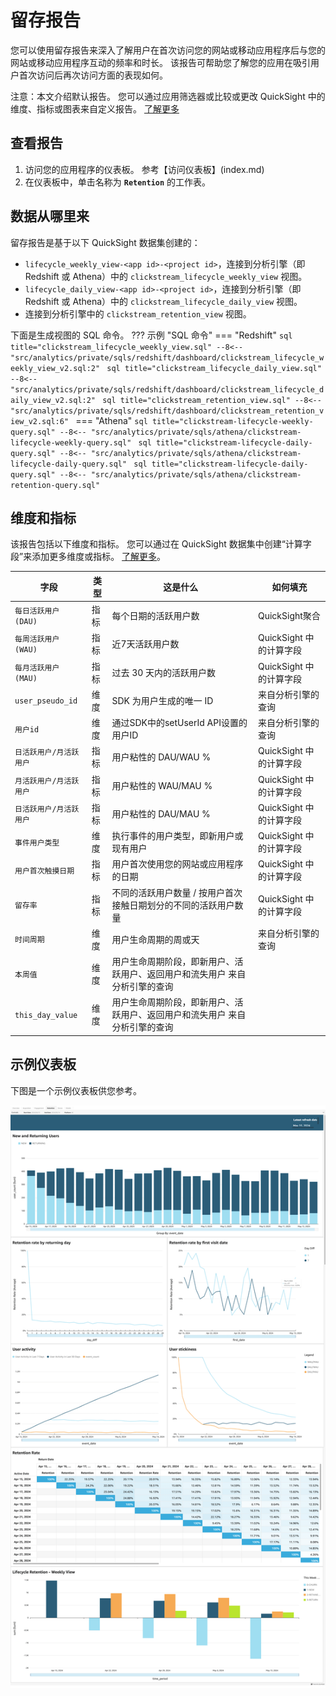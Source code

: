 # 留存报告
您可以使用留存报告来深入了解用户在首次访问您的网站或移动应用程序后与您的网站或移动应用程序互动的频率和时长。 该报告可帮助您了解您的应用在吸引用户首次访问后再次访问方面的表现如何。

注意：本文介绍默认报告。 您可以通过应用筛选器或比较或更改 QuickSight 中的维度、指标或图表来自定义报告。 [了解更多](https://docs.aws.amazon.com/quicksight/latest/user/working-with-visuals.html)


## 查看报告
1. 访问您的应用程序的仪表板。 参考【访问仪表板】(index.md)
2. 在仪表板中，单击名称为 **`Retention`** 的工作表。

## 数据从哪里来
留存报告是基于以下 QuickSight 数据集创建的：

- `lifecycle_weekly_view-<app id>-<project id>`，连接到分析引擎（即 Redshift 或 Athena）中的 `clickstream_lifecycle_weekly_view` 视图。
- `lifecycle_daily_view-<app id>-<project id>`，连接到分析引擎（即 Redshift 或 Athena）中的 `clickstream_lifecycle_daily_view` 视图。
- 连接到分析引擎中的 `clickstream_retention_view` 视图。

下面是生成视图的 SQL 命令。
??? 示例 "SQL 命令"
    === "Redshift"
        ```sql title="clickstream_lifecycle_weekly_view.sql"
        --8<-- "src/analytics/private/sqls/redshift/dashboard/clickstream_lifecycle_weekly_view_v2.sql:2"
        ```
        ```sql title="clickstream_lifecycle_daily_view.sql"
        --8<-- "src/analytics/private/sqls/redshift/dashboard/clickstream_lifecycle_daily_view_v2.sql:2"
        ```
        ```sql title="clickstream_retention_view.sql"
        --8<-- "src/analytics/private/sqls/redshift/dashboard/clickstream_retention_view_v2.sql:6"
        ```
    === "Athena"
        ```sql title="clickstream-lifecycle-weekly-query.sql"
        --8<-- "src/analytics/private/sqls/athena/clickstream-lifecycle-weekly-query.sql"
        ```
        ```sql title="clickstream-lifecycle-daily-query.sql"
        --8<-- "src/analytics/private/sqls/athena/clickstream-lifecycle-daily-query.sql"
        ```
        ```sql title="clickstream-lifecycle-daily-query.sql"
        --8<-- "src/analytics/private/sqls/athena/clickstream-retention-query.sql"
        ```

## 维度和指标
该报告包括以下维度和指标。 您可以通过在 QuickSight 数据集中创建“计算字段”来添加更多维度或指标。 [了解更多](https://docs.aws.amazon.com/quicksight/latest/user/adding-a-calculated-field-analysis.html)。

|字段| 类型| 这是什么 | 如何填充|
|----------|---|---------|--------------------|
|`每日活跃用户 (DAU)`| 指标| 每个日期的活跃用户数 | QuickSight聚合|
|`每周活跃用户 (WAU)`| 指标| 近7天活跃用户数 | QuickSight 中的计算字段|
|`每月活跃用户 (MAU)`| 指标| 过去 30 天内的活跃用户数 | QuickSight 中的计算字段|
|`user_pseudo_id`| 维度| SDK 为用户生成的唯一 ID | 来自分析引擎的查询|
|`用户id`| 维度| 通过SDK中的setUserId API设置的用户ID | 来自分析引擎的查询|
|`日活跃用户/月活跃用户`| 指标| 用户粘性的 DAU/WAU % | QuickSight 中的计算字段|
|`月活跃用户/月活跃用户`| 指标| 用户粘性的 WAU/MAU % | QuickSight 中的计算字段|
|`日活跃用户/月活跃用户`| 指标| 用户粘性的 DAU/MAU % | QuickSight 中的计算字段|
|`事件用户类型`| 维度| 执行事件的用户类型，即新用户或现有用户 | QuickSight 中的计算字段|
|`用户首次触摸日期`| 指标|用户首次使用您的网站或应用程序的日期| QuickSight 中的计算字段|
|`留存率`| 指标| 不同的活跃用户数量 / 按用户首次接触日期划分的不同的活跃用户数量 | QuickSight 中的计算字段|
|`时间周期`| 维度| 用户生命周期的周或天 | 来自分析引擎的查询|
|`本周值`| 维度| 用户生命周期阶段，即新用户、活跃用户、返回用户和流失用户 来自分析引擎的查询|
|`this_day_value`| 维度| 用户生命周期阶段，即新用户、活跃用户、返回用户和流失用户 来自分析引擎的查询|

## 示例仪表板
下图是一个示例仪表板供您参考。

![仪表板留存](../../images/analytics/dashboard/retention.png)
